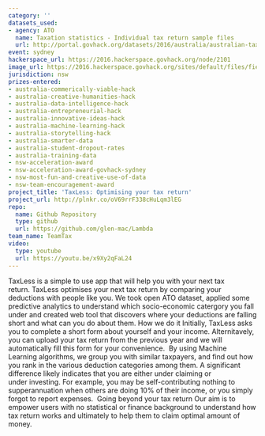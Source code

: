 ```yaml
---
category: ''
datasets_used:
- agency: ATO
  name: Taxation statistics - Individual tax return sample files
  url: http://portal.govhack.org/datasets/2016/australia/australian-taxation-office/taxation-statistics-individual-sample-files.html
event: sydney
hackerspace_url: https://2016.hackerspace.govhack.org/node/2101
image_url: https://2016.hackerspace.govhack.org/sites/default/files/field/image/GovHackLogo.png
jurisdiction: nsw
prizes-entered:
- australia-commerically-viable-hack
- australia-creative-humanities-hack
- australia-data-intelligence-hack
- australia-entrepreneurial-hack
- australia-innovative-ideas-hack
- australia-machine-learning-hack
- australia-storytelling-hack
- australia-smarter-data
- australia-student-dropout-rates
- australia-training-data
- nsw-acceleration-award
- nsw-acceleration-award-govhack-sydney
- nsw-most-fun-and-creative-use-of-data
- nsw-team-encouragement-award
project_title: 'TaxLess: Optimising your tax return'
project_url: http://plnkr.co/oV69rrF338cHuLqm3lEG
repo:
  name: Github Repository
  type: github
  url: https://github.com/glen-mac/Lambda
team_name: TeamTax
video:
  type: youtube
  url: https://youtu.be/x9Xy2qFaL24
---
```


TaxLess is a simple to use app that will help you with your next tax return. TaxLess optimises your next tax return by comparing your deductions with people like you.
We took open ATO dataset, applied some predictive analytics to understand which socio-economic catergory you fall under and created web tool that discovers where your deductions are falling short and what can you do about them.
How we do it
Initially, TaxLess asks you to complete a short form about yourself and your income. Alternitavely, you can upload your tax return from the previous year and we will automatically fill this form for your convenience.  By using Machine Learning algorithms, we group you with similar taxpayers, and find out how you rank in the various deduction categories among them.
A significant difference likely indicates that you are either under claiming or under investing. For example, you may be self-contributing nothing to supperannuation when others are doing 10% of their income, or you simply forgot to report expenses. 
Going beyond your tax return
Our aim is to empower users with no statistical or finance background to understand how tax return works and ultimately to help them to claim optimal amount of money.
